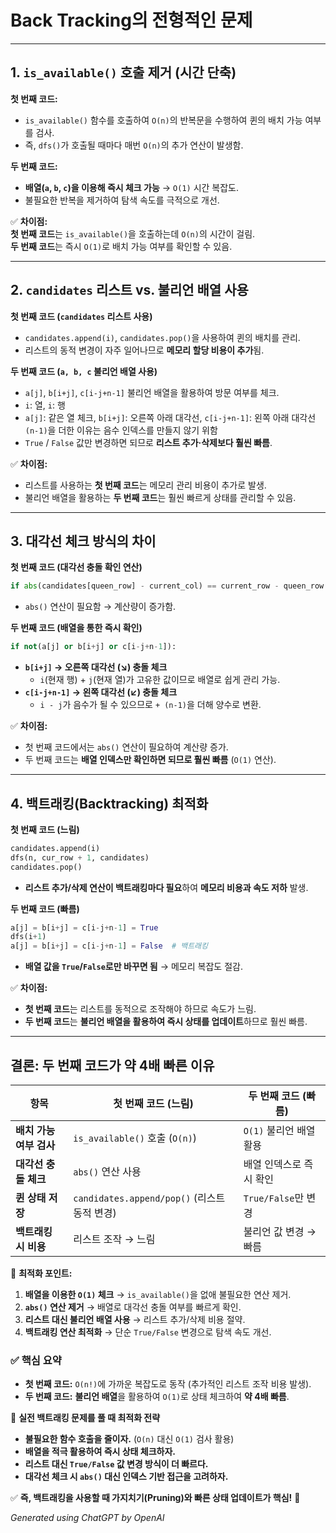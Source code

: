 # Back Tracking의 전형적인 문제
---

## **1. `is_available()` 호출 제거 (시간 단축)**
**첫 번째 코드:**  
- `is_available()` 함수를 호출하여 `O(n)`의 반복문을 수행하여 퀸의 배치 가능 여부를 검사.  
- 즉, `dfs()`가 호출될 때마다 매번 `O(n)`의 추가 연산이 발생함.

**두 번째 코드:**  
- **배열(`a`, `b`, `c`)을 이용해 즉시 체크 가능** → `O(1)` 시간 복잡도.  
- 불필요한 반복을 제거하여 탐색 속도를 극적으로 개선.

✅ **차이점:**  
**첫 번째 코드**는 `is_available()`을 호출하는데 `O(n)`의 시간이 걸림.  
**두 번째 코드**는 즉시 `O(1)`로 배치 가능 여부를 확인할 수 있음.

---

## **2. `candidates` 리스트 vs. 불리언 배열 사용**
**첫 번째 코드 (`candidates` 리스트 사용)**  
- `candidates.append(i)`, `candidates.pop()`을 사용하여 퀸의 배치를 관리.
- 리스트의 동적 변경이 자주 일어나므로 **메모리 할당 비용이 추가**됨.

**두 번째 코드 (`a, b, c` 불리언 배열 사용)**  
- `a[j]`, `b[i+j]`, `c[i-j+n-1]` 불리언 배열을 활용하여 방문 여부를 체크.
- `i`: 열, `i`: 행
- `a[j]`: 같은 열 체크, `b[i+j]`: 오른쪽 아래 대각선, `c[i-j+n-1]`: 왼쪽 아래 대각선 `(n-1)`을 더한 이유는 음수 인덱스를 만들지 않기 위함
- `True` / `False` 값만 변경하면 되므로 **리스트 추가·삭제보다 훨씬 빠름**.

✅ **차이점:**  
- 리스트를 사용하는 **첫 번째 코드**는 메모리 관리 비용이 추가로 발생.  
- 불리언 배열을 활용하는 **두 번째 코드**는 훨씬 빠르게 상태를 관리할 수 있음.

---

## **3. 대각선 체크 방식의 차이**
**첫 번째 코드 (대각선 충돌 확인 연산)**
```python
if abs(candidates[queen_row] - current_col) == current_row - queen_row:
```
- `abs()` 연산이 필요함 → 계산량이 증가함.

**두 번째 코드 (배열을 통한 즉시 확인)**
```python
if not(a[j] or b[i+j] or c[i-j+n-1]):
```
- **`b[i+j]` → 오른쪽 대각선 (↘) 충돌 체크**  
  - `i`(현재 행) + `j`(현재 열)가 고유한 값이므로 배열로 쉽게 관리 가능.
- **`c[i-j+n-1]` → 왼쪽 대각선 (↙) 충돌 체크**  
  - `i - j`가 음수가 될 수 있으므로 `+ (n-1)`을 더해 양수로 변환.

✅ **차이점:**  
- 첫 번째 코드에서는 `abs()` 연산이 필요하여 계산량 증가.  
- 두 번째 코드는 **배열 인덱스만 확인하면 되므로 훨씬 빠름** (`O(1)` 연산).

---

## **4. 백트래킹(Backtracking) 최적화**
**첫 번째 코드 (느림)**
```python
candidates.append(i)
dfs(n, cur_row + 1, candidates)
candidates.pop()
```
- **리스트 추가/삭제 연산이 백트래킹마다 필요**하여 **메모리 비용과 속도 저하** 발생.

**두 번째 코드 (빠름)**
```python
a[j] = b[i+j] = c[i-j+n-1] = True
dfs(i+1)
a[j] = b[i+j] = c[i-j+n-1] = False  # 백트래킹
```
- **배열 값을 `True`/`False`로만 바꾸면 됨** → 메모리 복잡도 절감.

✅ **차이점:**  
- **첫 번째 코드**는 리스트를 동적으로 조작해야 하므로 속도가 느림.  
- **두 번째 코드**는 **불리언 배열을 활용하여 즉시 상태를 업데이트**하므로 훨씬 빠름.

---

## **결론: 두 번째 코드가 약 4배 빠른 이유**
| 항목 | 첫 번째 코드 (느림) | 두 번째 코드 (빠름) |
|------|----------------|----------------|
| **배치 가능 여부 검사** | `is_available()` 호출 (`O(n)`) | `O(1)` 불리언 배열 활용 |
| **대각선 충돌 체크** | `abs()` 연산 사용 | 배열 인덱스로 즉시 확인 |
| **퀸 상태 저장** | `candidates.append/pop()` (리스트 동적 변경) | `True/False`만 변경 |
| **백트래킹 시 비용** | 리스트 조작 → 느림 | 불리언 값 변경 → 빠름 |

🚀 **최적화 포인트:**  
1. **배열을 이용한 `O(1)` 체크** → `is_available()`을 없애 불필요한 연산 제거.  
2. **`abs()` 연산 제거** → 배열로 대각선 충돌 여부를 빠르게 확인.  
3. **리스트 대신 불리언 배열 사용** → 리스트 추가/삭제 비용 절약.  
4. **백트래킹 연산 최적화** → 단순 `True/False` 변경으로 탐색 속도 개선.

### **✅ 핵심 요약**
- **첫 번째 코드:** `O(n!)`에 가까운 복잡도로 동작 (추가적인 리스트 조작 비용 발생).
- **두 번째 코드:** **불리언 배열**을 활용하여 `O(1)`로 상태 체크하여 **약 4배 빠름**.

📌 **실전 백트래킹 문제를 풀 때 최적화 전략**  
- **불필요한 함수 호출을 줄이자.** (`O(n)` 대신 `O(1)` 검사 활용)  
- **배열을 적극 활용하여 즉시 상태 체크하자.**  
- **리스트 대신 `True/False` 값 변경 방식이 더 빠르다.**  
- **대각선 체크 시 `abs()` 대신 인덱스 기반 접근을 고려하자.**  

✅ **즉, 백트래킹을 사용할 때 가지치기(Pruning)와 빠른 상태 업데이트가 핵심!** 🚀

*Generated using ChatGPT by OpenAI*